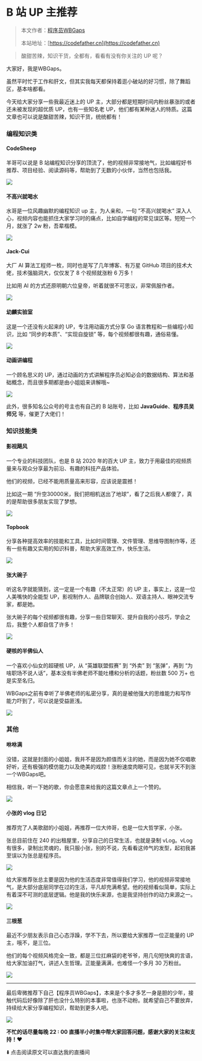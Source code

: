 # B 站 UP 主推荐

> 本文作者：[程序员WBGaps](https://yuyuanweb.feishu.cn/wiki/Abldw5WkjidySxkKxU2cQdAtnah)
>
> 本站地址：[https://codefather.cn](https://codefather.cn)

> 酸甜苦辣，知识干货，全都有，看看有没有你关注的 UP 呢？

大家好，我是WBGaps。

虽然平时忙于工作和肝文，但其实我每天都保持着逛小破站的好习惯，除了舞蹈区，基本啥都看。

今天给大家分享一些我最近迷上的 UP 主，大部分都是短期时间内粉丝暴涨的或者还未被发现的超优质 UP，也有一些知名老 UP，他们都有某种迷人的特质。这篇文章也可以说是酸甜苦辣，知识干货，统统都有！

### 编程知识类

#### CodeSheep

羊哥可以说是 B 站编程知识分享的顶流了，他的视频非常接地气，比如编程好书推荐、项目经验、阅读源码等，帮助到了无数的小伙伴，当然也包括我。

![](https://pic.yupi.icu/5563/202311091159458.jpeg)

#### 不高兴就喝水

水哥是一位风趣幽默的编程知识 up 主，为人亲和，一句 ”不高兴就喝水“ 深入人心，视频内容也能抓住大家学习时的痛点，比如自学编程的常见误区等。短短一个月，就涨了 2w 粉，吾辈楷模。

![](https://pic.yupi.icu/5563/202311091159414.jpeg)

#### Jack-Cui

大厂 AI 算法工程师一枚，同时也是写了几年博客、有万星 GitHub 项目的技术大佬，技术强脑洞大，仅仅发了 8 个视频就涨粉 6 万多！

比如用 AI 的方式还原明朝六位皇帝，听着就很不可思议，非常佩服作者。

![](https://pic.yupi.icu/5563/202311091159423.jpeg)

#### 幼麟实验室

这是一个还没有火起来的 UP，专注用动画方式分享 Go 语言教程和一些编程小知识，比如 “同步的本质”、“实现自旋锁” 等，每个视频都很有趣，通俗易懂。

![](https://pic.yupi.icu/5563/202311091159512.png)

#### 动画讲编程

一个顾名思义的 UP，通过动画的方式讲解程序员必知必会的数据结构、算法和基础概念，而且很多期都是由小姐姐来讲解哦~

![](https://pic.yupi.icu/5563/202311091159450.jpeg)

此外，很多知名公众号的号主也有自己的 B 站账号，比如 **JavaGuide**、**程序员吴师兄** 等，催更了大佬们！

### 知识技能类

#### 影视飓风

一个专业的科技团队，也是 B 站 2020 年的百大 UP 主，致力于用最佳的视频质量来与观众分享最为前沿、有趣的科技产品体验。

他们的视频，已经不能用质量高来形容，应该说是震撼！

比如这一期 “升空30000米，我们把相机送出了地球”，看了之后我人都傻了，真的是帮助很多朋友实现了梦想。

![](https://pic.yupi.icu/5563/202311091159689.png)

#### Topbook

分享各种提高效率的技能和工具，比如时间管理、文件管理、思维导图制作等，还有一些有趣又实用的知识科普，帮助大家高效工作，快乐生活。

![](https://pic.yupi.icu/5563/202311091159915.jpeg)

#### 张大碗子

听这名字就能猜到，这一定是一个有趣（不太正常）的 UP 主，事实上，这是一位人美嘴快的全能型 UP，影视制作人、品牌联合创始人、双语主持人、眼神交流专家，都是她。

张大碗子的每个视频都很有趣，分享一些日常聊天、提升自我的小技巧，学会之后，我整个人都自信了许多！

![](https://pic.yupi.icu/5563/202311091159935.jpeg)

#### 硬核的半佛仙人

一个喜欢小仙女的超硬核 UP，从 “英雄联盟假赛” 到 “外卖” 到 “氢弹”，再到 “为啥职场不说人话”，基本没有半佛老师不能吐槽和分析的话题，粉丝数 500 万+ 也是实至名归。

WBGaps之前有幸听了半佛老师的私密分享，真的是被他强大的思维能力和写作能力吓到了，可以说是受益匪浅。

![](https://pic.yupi.icu/5563/202311091159949.jpeg)

### 其他

#### 咻咻满

没错，这就是封面的小姐姐，我并不是因为颜值而关注的她，而是因为她不仅唱歌好听，还有极强的模仿能力以及绝美的戏腔！涨粉速度肉眼可见，也就半天不到涨一个WBGaps吧。

相信我，听一下她的歌，你会愿意来给我的这篇文章点上一个赞的。

![](https://pic.yupi.icu/5563/202311091159999.jpeg)

#### 小张的 vlog 日记

推荐完了人美歌甜的小姐姐，再推荐一位大帅哥，也是一位大哲学家，小张。

张总目前住在 240 的出租屋里，分享自己的日常生活，也就是录制 vLog。vLog 有很多，录制出灵魂的，我只服小张，别的不说，先看看这帅气的发型，起初我甚至误以为张总是程序员。

![](https://pic.yupi.icu/5563/202311091159027.jpeg)

给大家推荐张总主要是因为他的生活态度非常值得我们学习，他的视频非常接地气，是大部分底层同学在过的生活，平凡却充满希望。他的视频看似简单，实际上有着深不可测的底层逻辑。他是我的快乐来源，也是我坚持创作的动力来源之一。

![](https://pic.yupi.icu/5563/202311091159376.jpeg)

#### 三根葱

最近不少朋友表示自己心态浮躁，学不下去，所以要给大家推荐一位正能量的 UP 主，哦不，是三位。

他们的每个视频风格完全一致，都是三位扛麻袋的老爷爷，用几句短快爽的言语，给大家加油打气，讲述人生哲理。正能量满满，也难怪一个多月 30 万粉丝。

![](https://pic.yupi.icu/5563/202311091159414.jpeg)



------

最后卑微推荐下自己【程序员WBGaps】，本来是个多才多艺一身是胆的少年，接触代码后好像除了肝也没什么特别的本事啦，也涨不动粉。就希望自己不要放弃，持续给大家分享编程知识，帮助到更多人吧。

![](https://pic.yupi.icu/5563/202311091159436.png)

**不忙的话尽量每晚 22 : 00 直播半小时集中帮大家回答问题，感谢大家的关注和支持！❤️**

⬇️ 点击阅读原文可以直达我的直播间